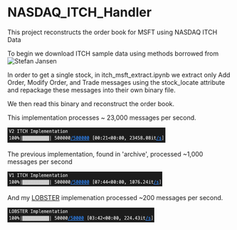 # NASDAQ_ITCH_Handler
This project reconstructs the order book for MSFT using NASDAQ ITCH Data

To begin we download ITCH sample data using methods borrowed from ![Stefan Jansen]([https://github.com/PacktPublishing/Hands-On-Machine-Learning-for-Algorithmic-Trading/blob/master/Chapter02/01_NASDAQ_TotalView-ITCH_Order_Book/01_build_itch_order_book.ipynb](https://github.com/stefan-jansen/machine-learning-for-trading/blob/main/02_market_and_fundamental_data/01_NASDAQ_TotalView-ITCH_Order_Book/01_parse_itch_order_flow_messages.ipynb))

In order to get a single stock, in itch_msft_extract.ipynb we extract only Add Order, Modify Order, and Trade messages using the stock_locate attribute and repackage these messages into their own binary file.

We then read this binary and reconstruct the order book. 

This implementation processes ~ 23,000 messages per second.

![comparsion_1](https://github.com/samdelaney42/NASDAQ_ITCH_Handler/blob/main/data/images/v2_itch.png)

The previous implementation, found in 'archive', processed ~1,000 messages per second

![comparsion_2](https://github.com/samdelaney42/NASDAQ_ITCH_Handler/blob/main/data/images/v1_itch.png)

And my [LOBSTER](https://github.com/samdelaney42/L2_Order_Book_Handler) implemenation processed ~200 messages per second.

![comparsion_3](https://github.com/samdelaney42/NASDAQ_ITCH_Handler/blob/main/data/images/lob.png)
